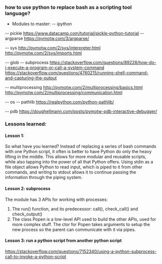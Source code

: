 ### how to use python to replace bash as a scripting tool language?
- Modules to master:
-- ipython

-- pickle
    https://www.datacamp.com/tutorial/pickle-python-tutorial
-- argparse
    https://pymotw.com/3/argparse/

-- sys
    http://pymotw.com/2/sys/interpreter.html
    http://pymotw.com/2/sys/imports.html

-- glob
-- subprocess
    https://stackoverflow.com/questions/89228/how-do-i-execute-a-program-or-call-a-system-command
    https://stackoverflow.com/questions/4760215/running-shell-command-and-capturing-the-output

-- multiprocessing
    http://pymotw.com/2/multiprocessing/basics.html
    http://pymotw.com/2/multiprocessing/communication.html

-- os
-- pathlib
    https://realpython.com/python-pathlib/

-- pdb
    https://doughellmann.com/posts/pymotw-pdb-interactive-debugger/




### Lessons learned:
#### Lesson 1:
So what have you learned? Instead of replacing a series of bash commands with one Python script, it often is better 
to have Python do only the heavy lifting in the middle. This allows for more modular and reusable scripts, while also 
tapping into the power of all that Python offers. Using stdin as a file object allows Python to read input, which is 
piped to it from other commands, and writing to stdout allows it to continue passing the information through the piping system. 


#### Lesson 2: subprocess
The module has 3 APIs for working with processes:
1. The run() function, and its predecessor: call(), check_call() and check_output()
2. The class Popen is a low-level API used to build the other APIs, used for more complex stuff. The ctor for Popen takes arguments to setup the new process so the parent can communicate with it via pipes.


#### Lesson 3: run a python script from another python script
https://stackoverflow.com/questions/7152340/using-a-python-subprocess-call-to-invoke-a-python-script



